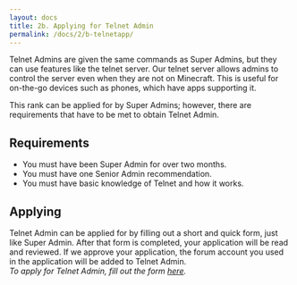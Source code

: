 ```yaml
---
layout: docs
title: 2b. Applying for Telnet Admin
permalink: /docs/2/b-telnetapp/
---
```


Telnet Admins are given the same commands as Super Admins, but they can use features like the telnet server.
Our telnet server allows admins to control the server even when they are not on Minecraft.
This is useful for on-the-go devices such as phones, which have apps supporting it.

This rank can be applied for by Super Admins; however, there are requirements that have to be met to obtain Telnet Admin.

## Requirements
* You must have been Super Admin for over two months.
* You must have one Senior Admin recommendation.
* You must have basic knowledge of Telnet and how it works.

## Applying
Telnet Admin can be applied for by filling out a short and quick form, just like Super Admin.
After that form is completed, your application will be read and reviewed.
If we approve your application, the forum account you used in the application will be added to Telnet Admin.
<br>
_To apply for Telnet Admin, fill out the form [here](https://shadowga.typeform.com/to/XqQ3gy)._
